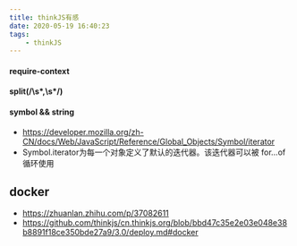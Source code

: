 ```yaml
---
title: thinkJS有感
date: 2020-05-19 16:40:23
tags:
    - thinkJS
---
```

#### require-context

#### split(/\s*,\s*/)

#### symbol && string
- https://developer.mozilla.org/zh-CN/docs/Web/JavaScript/Reference/Global_Objects/Symbol/iterator
- Symbol.iterator为每一个对象定义了默认的迭代器。该迭代器可以被 for...of 循环使用 

## docker
- https://zhuanlan.zhihu.com/p/37082611
- https://github.com/thinkjs/cn.thinkjs.org/blob/bbd47c35e2e03e048e38b8891f18ce350bde27a9/3.0/deploy.md#docker